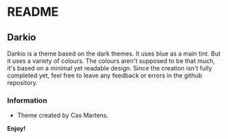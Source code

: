 # README
## Darkio
Darkio is a theme based on the dark themes. It uses blue as a main tint. But it uses a variety of colours. The colours aren't supposed to be that much, it's based on a minimal yet readable design. Since the creation isn't fully completed yet, feel free to leave any feedback or errors in the github repository.

### Information
* Theme created by Cas Martens.

**Enjoy!**
